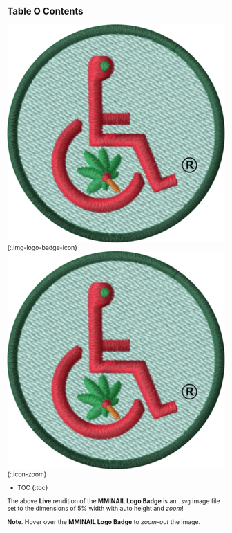 ## Table O Contents

![Small Registered MMINAIL Logo Badge](../assets/img/svg/MMINAIL-Logo-Badge-Original-Registered-Transparent-543-x-543.svg){:.img-logo-badge-icon}
![Small Registered MMINAIL Logo Badge](../assets/img/svg/MMINAIL-Logo-Badge-Original-Registered-Transparent-543-x-543.svg){:.icon-zoom}

- TOC
{:toc}

The above **Live** rendition of the **MMINAIL Logo Badge** is an `.svg` image file set to the dimensions of 5% width with auto height and *zoom*!

**Note**. Hover over the **MMINAIL Logo Badge** to *zoom-out* the image.
